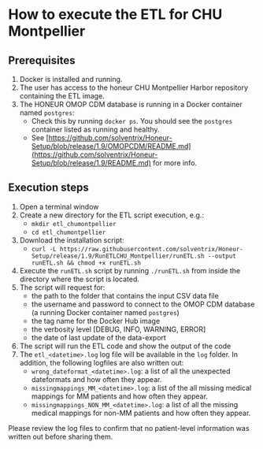 # How to execute the ETL for CHU Montpellier

## Prerequisites
1. Docker is installed and running.
2. The user has access to the honeur CHU Montpellier Harbor repository containing the ETL image.
3. The HONEUR OMOP CDM database is running in a Docker container named `postgres`:
    * Check this by running `docker ps`. You should see the `postgres` container listed as running and healthy.
    * See [https://github.com/solventrix/Honeur-Setup/blob/release/1.9/OMOPCDM/README.md](https://github.com/solventrix/Honeur-Setup/blob/release/1.9/README.md) for more info.

## Execution steps
1. Open a terminal window 
2. Create a new directory for the ETL script execution, e.g.:
   * `mkdir etl_chumontpellier`
   * `cd etl_chumontpellier`
2. Download the installation script:
    * `curl -L https://raw.githubusercontent.com/solventrix/Honeur-Setup/release/1.9/RunETLCHU_Montpellier/runETL.sh --output runETL.sh && chmod +x runETL.sh`
3. Execute the `runETL.sh` script by running `./runETL.sh` from inside the directory where the script is located.
4. The script will request for:
    * the path to the folder that contains the input CSV data file
    * the username and password to connect to the OMOP CDM database (a running Docker container named `postgres`)
    * the tag name for the Docker Hub image
    * the verbosity level [DEBUG, INFO, WARNING, ERROR]
    * the date of last update of the data-export
5. The script will run the ETL code and show the output of the code
6. The `etl_<datetime>.log` log file will be available in the `log` folder. In addition, the following logfiles are also written out:
    * `wrong_dateformat_<datetime>.log`: a list of all the unexpected dateformats and how often they appear.
    * `missingmappings_MM_<datetime>.log`: a list of the all missing medical mappings for MM patients and how often they appear.
    * `missingmappings_NON_MM_<datetime>.log`: a list of all the missing medical mappings for non-MM patients and how often they appear.

Please review the log files to confirm that no patient-level information was written out before sharing them.